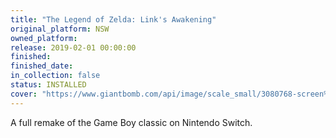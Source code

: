 ```yaml
---
title: "The Legend of Zelda: Link's Awakening"
original_platform: NSW
owned_platform:
release: 2019-02-01 00:00:00
finished:
finished_date:
in_collection: false
status: INSTALLED
cover: "https://www.giantbomb.com/api/image/scale_small/3080768-screen%20shot%202019-02-13%20at%205.48.05%20pm.png"
---
```


A full remake of the Game Boy classic on Nintendo Switch.
